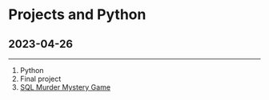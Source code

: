 # Projects and Python
## 2023-04-26

---

1. Python
2. Final project
3. [SQL Murder Mystery Game](https://mystery.knightlab.com/)
